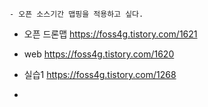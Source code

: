 
```
- 오픈 소스기간 맵핑을 적용하고 싶다.

```

- 오픈 드론맵 https://foss4g.tistory.com/1621
- web https://foss4g.tistory.com/1620


- 실습1 https://foss4g.tistory.com/1268
- 
